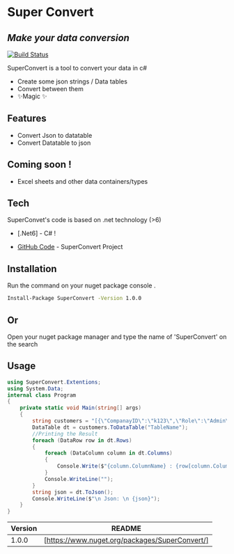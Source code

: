 # Super Convert
## _Make your data conversion_

[![Build Status](https://travis-ci.org/joemccann/dillinger.svg?branch=master)](https://github.com/esamelzain/SuperConvert)

SuperConvert is a tool to convert your data in c#
- Create some json strings / Data tables
- Convert between them
- ✨Magic ✨

## Features

- Convert Json to datatable
- Convert Datatable to json

## Coming soon !

- Excel sheets and other data containers/types

## Tech

SuperConvet's code is based on .net technology (>6)

- [.Net6] - C# !

- [GitHub Code](https://github.com/esamelzain/SuperConvert) - SuperConvert Project

## Installation


Run the command on your nuget package console .

```sh
Install-Package SuperConvert -Version 1.0.0
```
## Or 

Open your nuget package manager and type the name of 'SuperConvert' on the search

## Usage 
```cs
using SuperConvert.Extentions;
using System.Data;
internal class Program
{
    private static void Main(string[] args)
    {
        string customers = "[{\"CompanayID\":\"k123\",\"Role\":\"Admin\",\"Country\":\"UK\",\"Asset\":\"HD\",\"incident\":null}, {\"CompanayID\":\"k234\",\"Role\":\"User\",\"Country\":\"US\",\"Asset\":\"HD12\",\"incident\":\"abc 1\"}]";
        DataTable dt = customers.ToDataTable("TableName");
        //Printing the Result
        foreach (DataRow row in dt.Rows)
        {
            foreach (DataColumn column in dt.Columns)
            {
                Console.Write($"{column.ColumnName} : {row[column.ColumnName]} \t");
            }
            Console.WriteLine("");
        }
        string json = dt.ToJson();
        Console.WriteLine($"\n Json: \n {json}");
    }
}
```
| Version | README |
| ------  | ------ |
| 1.0.0 | [https://www.nuget.org/packages/SuperConvert/]|
